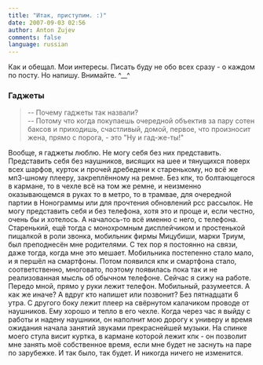 ```yaml
---
title: "Итак, приступим. :)"
date: 2007-09-03 02:56
author: Anton Zujev
comments: false
language: russian
---
```


Как и обещал. Мои интересы. Писать буду не обо всех сразу - о каждом по посту. Но напишу. Внимайте. ^__^

### Гаджеты

> -- Почему гаджеты так назвали?  
-- Потому что когда покупаешь очередной объектив за пару сотен баксов и приходишь, счастливый, домой, первое, что произносит жена, прямо с порога, - это "Ну и гад-же-ты!"

Вообще, я гаджеты люблю. Не могу себя без них представить. Представить себя без наушников, висящих на шее и тянущихся поверх всех шарфов, курток и прочей дребедени к старенькому, но всё же мп3-шному плееру, закреплённому на ремне. Без кпк, то болтающегося в кармане, то в чехле всё на том же ремне, и неизменно оказывающемся в руках то в метро, то в трамвае, для очередной партии в Нонограммы или для прочтения обновлений рсс рассылок. Не могу представить себя и без телефона, хотя это и проще и, если честно, очень бы и хотелось.
А началось-то всё именно с него, с телефона. Старенький, ещё тогда с монохромным дисплейчиком и простенькой пищалкой в роли звонка, мобильник фирмы Мицубиши, марки Триум, был преподнесён мне родителями. С тех пор я постоянно на связи, даже тогда, когда мне это мешает. Мобильника постепенно стало мало, и я першёл на смартфоны. Потом появился кпк и смартфона стало, соответственно, многовато, поэтому появилась пока так и не реализованная мысль об обычном телефоне.
Сейчас я сижу на работе. Передо мной, прямо у руки лежит телефон. Мобильный, разумеется. А как же иначе? А вдруг кто напишет или позвонит? Без пятнадцати 6 утра. С другого боку лежит плеер на свёрнутом калачиком проводе от наушников. Ему хорошо и тепло в его чехле. Когда через час я выйду с работы и надену наушники, он наполнит мою дорогу к универу и время ожидания начала занятий звуками прекраснейшей музыки. На спинке моего стула висит куртка, в кармане которой лежит кпк - он позволит мне занять моё собственное время, если мне будет не заснуть на паре по зарубежке. И так было, так будет. И никогда ничего не изменится.